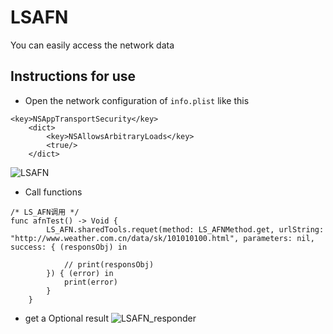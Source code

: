 # LSAFN
 You can easily access the network data
## Instructions for use
- Open the network configuration of `info.plist` like this

```
<key>NSAppTransportSecurity</key>
    <dict>
        <key>NSAllowsArbitraryLoads</key>
        <true/>
    </dict>
```
![LSAFN](http://upload-images.jianshu.io/upload_images/2329629-6c814535c6d47f5a.png?imageMogr2/auto-orient/strip%7CimageView2/2/w/1240)

- Call functions

```
/* LS_AFN调用 */
func afnTest() -> Void {
        LS_AFN.sharedTools.requet(method: LS_AFNMethod.get, urlString: "http://www.weather.com.cn/data/sk/101010100.html", parameters: nil, success: { (responsObj) in
            
            // print(responsObj)
        }) { (error) in
            print(error)
        }
    }
```

- get a Optional result
![LSAFN_responder](http://upload-images.jianshu.io/upload_images/2329629-6f44f325c602f148.png?imageMogr2/auto-orient/strip%7CimageView2/2/w/1240)